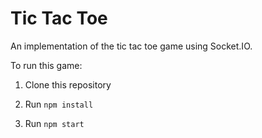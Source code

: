 # Tic Tac Toe

An implementation of the tic tac toe game using Socket.IO. 

To run this game: 

1. Clone this repository

2. Run `npm install`

3. Run `npm start`
